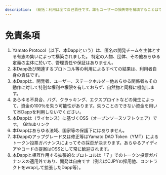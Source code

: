 ```yaml
---
description: （総括：利用は全て自己責任です。誰もユーザーの損失等を補填することはできません。）
---
```


# 免責条項

1. Yamato Protocol（以下、本Dappという）は、匿名の開発チームを主体とする有志の集いによって構築されました。 特定の人物、団体、その他あらゆる定義の主体に於いて、管理責任や保証はありません。
2. 本Dapp及び関連するプロトコル等の利用によるすべての結果は、利用者自身の責任です。
3. 本Dappは、開発者、ユーザー、ステークホルダー他あらゆる関係者もその動作に対して特別な権利や権限を有しておらず、自然物と同様に機能します。
4. あらゆる不具合、バグ、クラッキング、エクスプロイトなどの発生によって、資金の100％を失う可能性があります。失うことのできない資金を用いて本Dappを利用しないでください。
5. 本Dappは（ライセンス）に基づくOSS（オープンソースソフトウェア）です。　Githubリンク
6. 本Dappはあらゆる法域、国家等の保護下にはありません。
7. 本Dappのアップグレード又は修正等はYamato DAO Token（YMT）によるトークン投票ガバナンスによってその採否が決まります。あらゆるアイディアやコードの提案はOSSとして常に歓迎されます。
8. 本Dappと相互作用する拡張的なプロトコルは「７」でのトークン投票ガバナンスの適用外であり、開発は自由です（例えばCJPYの採用他、コントラクトをwrapして拡張したDapp等）。
